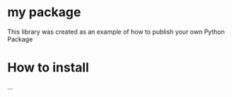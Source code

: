 # my package
This library was created as an example of how to publish your own Python Package

# How to install
...